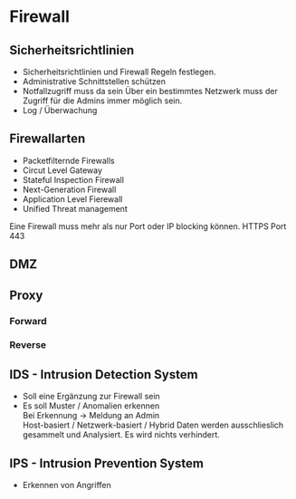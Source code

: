 # Firewall

## Sicherheitsrichtlinien
+ Sicherheitsrichtlinien und Firewall Regeln festlegen.
+ Administrative Schnittstellen schützen
+ Notfallzugriff muss da sein
Über ein bestimmtes Netzwerk muss der Zugriff für die Admins immer möglich sein.
+ Log / Überwachung

## Firewallarten
+ Packetfilternde Firewalls
+ Circut Level Gateway
+ Stateful Inspection Firewall
+ Next-Generation Firewall
+ Application Level Fierewall
+ Unified Threat management


Eine Firewall muss mehr als nur Port oder IP blocking können. HTTPS Port 443


## DMZ


## Proxy

### Forward

### Reverse

## IDS - Intrusion Detection System
+ Soll eine Ergänzung zur Firewall sein
+ Es soll Muster / Anomalien erkennen  
Bei Erkennung -> Meldung an Admin  
Host-basiert / Netzwerk-basiert / Hybrid
Daten werden ausschlieslich gesammelt und Analysiert. Es wird nichts verhindert. 

## IPS - Intrusion Prevention System
+ Erkennen von Angriffen
